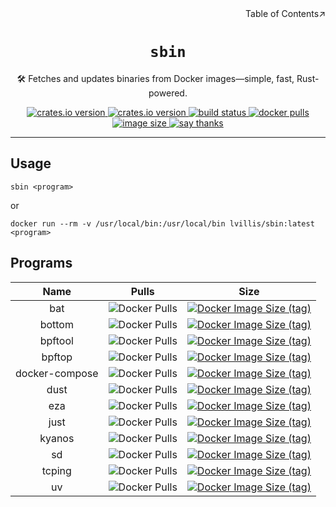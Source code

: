 <div align=right>Table of Contents↗️</div>

<h1 align=center><code>sbin</code></h1>

<p align=center>🛠️ Fetches and updates binaries from Docker images—simple, fast, Rust-powered.</p>

<div align=center>
  <a href="https://crates.io/crates/sbin">
    <img src="https://img.shields.io/crates/v/sbin.svg" alt="crates.io version">
  </a>
  <a href="https://crates.io/crates/sbin">
    <img src="https://img.shields.io/github/repo-size/lvillis/sbin?style=flat-square&color=328657" alt="crates.io version">
  </a>
  <a href="https://github.com/lvillis/sbin/actions">
    <img src="https://github.com/lvillis/sbin/actions/workflows/ci.yaml/badge.svg" alt="build status">
  </a>
  <a href="https://hub.docker.com/r/lvillis/sbin">
    <img src="https://img.shields.io/docker/pulls/lvillis/sbin?style=flat-square" alt="docker pulls">
  </a>
  <a href="https://hub.docker.com/r/lvillis/sbin">
    <img src="https://img.shields.io/docker/image-size/lvillis/sbin/latest?style=flat-square" alt="image size">
  </a>
  <a href="mailto:lvillis@outlook.com?subject=Thanks%20for%20sbin!">
    <img src="https://img.shields.io/badge/Say%20Thanks-!-1EAEDB.svg" alt="say thanks">
  </a>

</div>

---

## Usage

```shell
sbin <program>
```

or

```shell
docker run --rm -v /usr/local/bin:/usr/local/bin lvillis/sbin:latest <program>
```

## Programs

|      Name      |                                             Pulls                                             |                                                                      Size                                                                      |
|:--------------:|:---------------------------------------------------------------------------------------------:|:----------------------------------------------------------------------------------------------------------------------------------------------:|
|      bat       |      ![Docker Pulls](https://img.shields.io/docker/pulls/lvillis/bat?style=flat-square)       |      [![Docker Image Size (tag)](https://img.shields.io/docker/image-size/lvillis/bat/latest?style=flat-square)](https://hub.docker.com)       |
|     bottom     |     ![Docker Pulls](https://img.shields.io/docker/pulls/lvillis/bottom?style=flat-square)     |     [![Docker Image Size (tag)](https://img.shields.io/docker/image-size/lvillis/bottom/latest?style=flat-square)](https://hub.docker.com)     |
|    bpftool     |    ![Docker Pulls](https://img.shields.io/docker/pulls/lvillis/bpftool?style=flat-square)     |    [![Docker Image Size (tag)](https://img.shields.io/docker/image-size/lvillis/bpftool/latest?style=flat-square)](https://hub.docker.com)     |
|     bpftop     |     ![Docker Pulls](https://img.shields.io/docker/pulls/lvillis/bpftop?style=flat-square)     |     [![Docker Image Size (tag)](https://img.shields.io/docker/image-size/lvillis/bpftop/latest?style=flat-square)](https://hub.docker.com)     |
| docker-compose | ![Docker Pulls](https://img.shields.io/docker/pulls/lvillis/docker-compose?style=flat-square) | [![Docker Image Size (tag)](https://img.shields.io/docker/image-size/lvillis/docker-compose/latest?style=flat-square)](https://hub.docker.com) |
|      dust      |      ![Docker Pulls](https://img.shields.io/docker/pulls/lvillis/dust?style=flat-square)      |      [![Docker Image Size (tag)](https://img.shields.io/docker/image-size/lvillis/dust/latest?style=flat-square)](https://hub.docker.com)      |
|      eza       |      ![Docker Pulls](https://img.shields.io/docker/pulls/lvillis/eza?style=flat-square)       |      [![Docker Image Size (tag)](https://img.shields.io/docker/image-size/lvillis/eza/latest?style=flat-square)](https://hub.docker.com)       |
|      just      |      ![Docker Pulls](https://img.shields.io/docker/pulls/lvillis/just?style=flat-square)      |      [![Docker Image Size (tag)](https://img.shields.io/docker/image-size/lvillis/just/latest?style=flat-square)](https://hub.docker.com)      |
|     kyanos     |     ![Docker Pulls](https://img.shields.io/docker/pulls/lvillis/kyanos?style=flat-square)     |     [![Docker Image Size (tag)](https://img.shields.io/docker/image-size/lvillis/kyanos/latest?style=flat-square)](https://hub.docker.com)     |
|       sd       |       ![Docker Pulls](https://img.shields.io/docker/pulls/lvillis/sd?style=flat-square)       |       [![Docker Image Size (tag)](https://img.shields.io/docker/image-size/lvillis/sd/latest?style=flat-square)](https://hub.docker.com)       |
|     tcping     |     ![Docker Pulls](https://img.shields.io/docker/pulls/lvillis/tcping?style=flat-square)     |     [![Docker Image Size (tag)](https://img.shields.io/docker/image-size/lvillis/tcping/latest?style=flat-square)](https://hub.docker.com)     |
|       uv       |       ![Docker Pulls](https://img.shields.io/docker/pulls/lvillis/uv?style=flat-square)       |       [![Docker Image Size (tag)](https://img.shields.io/docker/image-size/lvillis/uv/latest?style=flat-square)](https://hub.docker.com)       |



